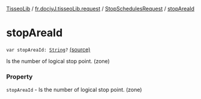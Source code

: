 [TisseoLib](../../index.md) / [fr.docjyJ.tisseoLib.request](../index.md) / [StopSchedulesRequest](index.md) / [stopAreaId](./stop-area-id.md)

# stopAreaId

`var stopAreaId: `[`String`](https://kotlinlang.org/api/latest/jvm/stdlib/kotlin/-string/index.html)`?` [(source)](https://github.com/docjyj/tisseoLib/tree/master/src/main/kotlin/fr/docjyJ/tisseoLib/request/StopSchedulesRequest.kt#L39)

Is the number of logical stop point. (zone)

### Property

`stopAreaId` - Is the number of logical stop point. (zone)